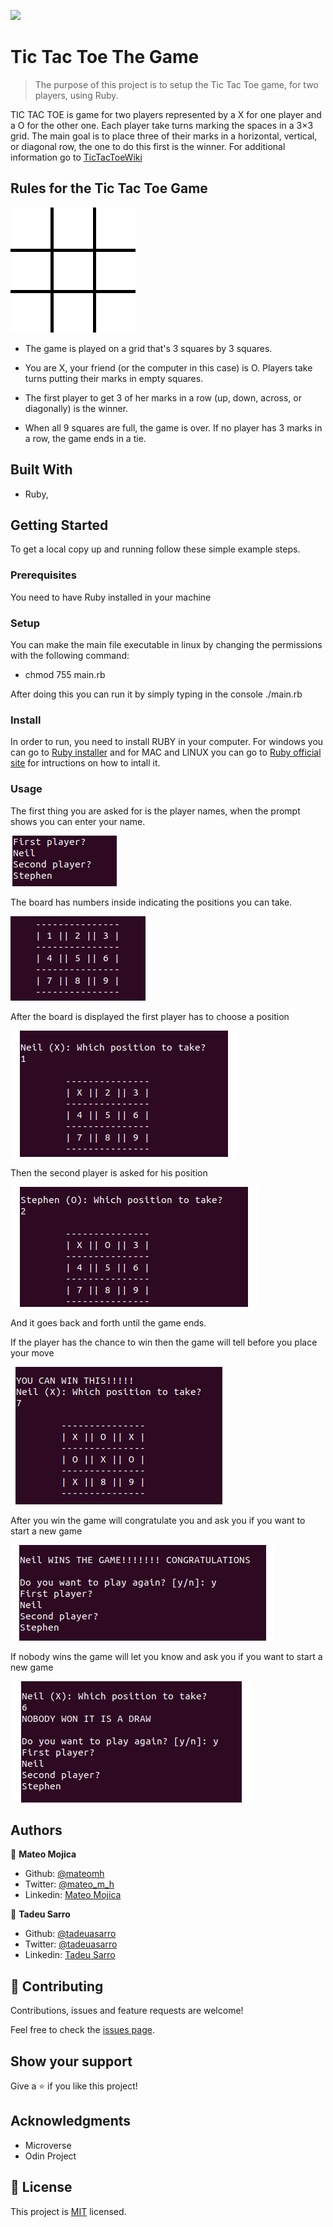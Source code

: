 ![](https://img.shields.io/badge/Microverse-blueviolet)

# Tic Tac Toe The Game

> The purpose of this project is to setup the Tic Tac Toe game, for two players, using Ruby.

 TIC TAC TOE is game for two players represented by a X for one player and a O for the other one. Each player take turns marking the spaces in a 3×3 grid. The main goal is to place three of their marks in a horizontal, vertical, or diagonal row, the one to do this first is the winner. For additional information go to [TicTacToeWiki](https://en.wikipedia.org/wiki/Tic-tac-toe)


## Rules for the Tic Tac Toe Game
![](./img/Tic-tac-toe-animated.gif)

- The game is played on a grid that's 3 squares by 3 squares.

- You are X, your friend (or the computer in this case) is O. Players take turns putting their marks in empty squares.

- The first player to get 3 of her marks in a row (up, down, across, or diagonally) is the winner.

- When all 9 squares are full, the game is over. If no player has 3 marks in a row, the game ends in a tie.


## Built With

- Ruby,


## Getting Started

To get a local copy up and running follow these simple example steps.


### Prerequisites
You need to have Ruby installed in your machine


### Setup
You can make the main file executable in linux by changing the permissions with the following command:

- chmod 755 main.rb

After doing this you can run it by simply typing in the console ./main.rb


### Install
In order to run, you need to install RUBY in your computer. For windows you can go to [Ruby installer](https://rubyinstaller.org/) and for MAC and LINUX you can go to [Ruby official site](https://www.ruby-lang.org/en/downloads/) for intructions on how to intall it.


### Usage
The first thing you are asked for is the player names, when the prompt shows you can enter your name. 

![screenshot](./img/player_names.png)

The board has numbers inside indicating the positions you can take.

![screenshot](./img/board.png)

After the board is displayed the first player has to choose a position

![screenshot](./img/position_p1.png)

Then the second player is asked for his position

![screenshot](./img/position_p2.png)

And it goes back and forth until the game ends.

If the player has the chance to win then the game will tell before you place your move

![screenshot](./img/winning_move.png)

After you win  the game will congratulate you and ask you if you want to start a new game

![screenshot](./img/wins.png)

If nobody wins the game will let you know and ask you if you want to start a new game

![screenshot](./img/draw.png)


## Authors
👤 **Mateo Mojica**
- Github: [@mateomh](https://github.com/mateomh)
- Twitter: [@mateo_m_h](https://twitter.com/mateo_m_h)
- Linkedin: [Mateo Mojica](https://linkedin.com/mateo_mojica_hernandez)


👤 **Tadeu Sarro**
- Github: [@tadeuasarro](https://github.com/tadeuasarro)
- Twitter: [@tadeuasarro](https://twitter.com/tadeuasarro)
- Linkedin: [Tadeu Sarro](https://www.linkedin.com/in/tadeuasarro/)


## 🤝 Contributing
Contributions, issues and feature requests are welcome!

Feel free to check the [issues page](issues/).


## Show your support
Give a ⭐️ if you like this project!


## Acknowledgments
- Microverse
- Odin Project


## 📝 License
This project is [MIT](https://opensource.org/licenses/MIT) licensed.
